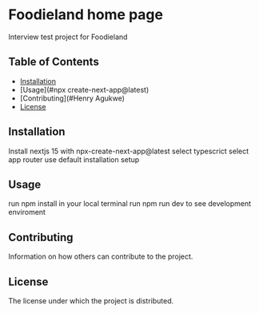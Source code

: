 # Foodieland home page

Interview test project for Foodieland

## Table of Contents

- [Installation](#nextjs-installation)
- [Usage](#npx create-next-app@latest)
- [Contributing](#Henry Agukwe)
- [License](#license)

## Installation

Install nextjs 15 with npx-create-next-app@latest
select typescrict 
select app router
use default installation setup

## Usage

run npm install in your local terminal 
run npm run dev to see development enviroment

## Contributing

Information on how others can contribute to the project.

## License

The license under which the project is distributed.
